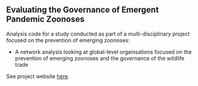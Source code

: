 ## Evaluating the Governance of Emergent Pandemic Zoonoses

Analysis code for a study conducted as part of a multi-disciplinary project focused on the prevention of emerging zoonoses: 
* A network analysis looking at global-level organisations focused on the prevention of emerging zoonoses and the governance of the wildlife trade

See project website [here](https://www.yorku.ca/dighr/project/evaluating-the-governance-of-emergent-pandemic-zoonoses/).
